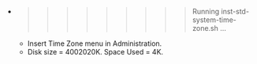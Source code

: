 * >>>>>>>>> Running inst-std-system-time-zone.sh ...
  * Insert Time Zone menu in Administration.
  * Disk size = 4002020K. Space Used = 4K.
